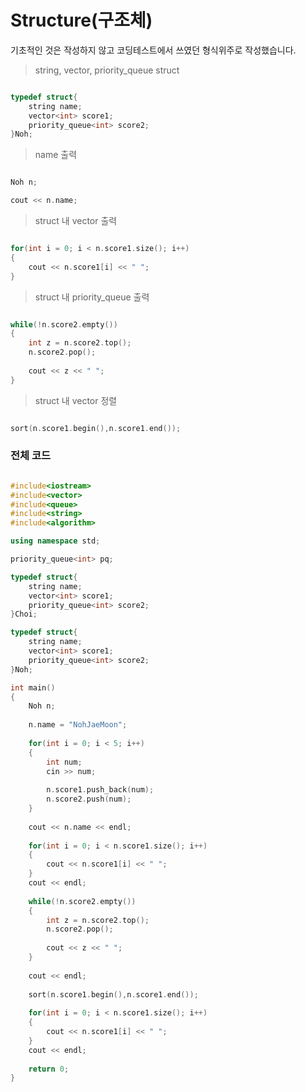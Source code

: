 # Structure(구조체)

기초적인 것은 작성하지 않고 코딩테스트에서 쓰였던 형식위주로 작성했습니다.

> string, vector, priority_queue struct

```c++

typedef struct{
	string name;
	vector<int> score1;
	priority_queue<int> score2;
}Noh;

```

> name 출력

```c++

Noh n;

cout << n.name; 

```

> struct 내 vector 출력

```c++

for(int i = 0; i < n.score1.size(); i++)
{
	cout << n.score1[i] << " ";
} 

```

> struct 내 priority_queue 출력

```c++

while(!n.score2.empty())
{
	int z = n.score2.top();
	n.score2.pop();
		
	cout << z << " ";
}

```

> struct 내 vector 정렬


```c++

sort(n.score1.begin(),n.score1.end());

```

### 전체 코드


```c++

#include<iostream>
#include<vector>
#include<queue>
#include<string>
#include<algorithm>

using namespace std;

priority_queue<int> pq;

typedef struct{	
	string name;
	vector<int> score1;
	priority_queue<int> score2;
}Choi;

typedef struct{
	string name;
	vector<int> score1;
	priority_queue<int> score2;
}Noh;

int main()
{
	Noh n;
	
	n.name = "NohJaeMoon";
	
	for(int i = 0; i < 5; i++)
	{
		int num;
		cin >> num;
		
		n.score1.push_back(num);
		n.score2.push(num);
	}
	
	cout << n.name << endl;
	
	for(int i = 0; i < n.score1.size(); i++)
	{
		cout << n.score1[i] << " ";
	} 
	cout << endl;
	
	while(!n.score2.empty())
	{
		int z = n.score2.top();
		n.score2.pop();
		
		cout << z << " ";
	}
	
	cout << endl;
	
	sort(n.score1.begin(),n.score1.end());
	
	for(int i = 0; i < n.score1.size(); i++)
	{
		cout << n.score1[i] << " ";
	}
	cout << endl;
	
	return 0;
}



```
